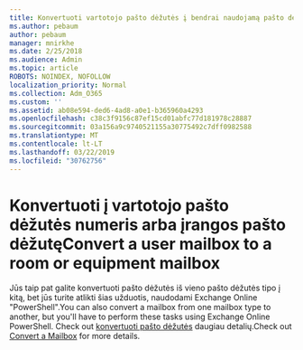 ```yaml
---
title: Konvertuoti vartotojo pašto dėžutės į bendrai naudojamą pašto dėžutę
ms.author: pebaum
author: pebaum
manager: mnirkhe
ms.date: 2/25/2018
ms.audience: Admin
ms.topic: article
ROBOTS: NOINDEX, NOFOLLOW
localization_priority: Normal
ms.collection: Adm_O365
ms.custom: ''
ms.assetid: ab08e594-ded6-4ad8-a0e1-b365960a4293
ms.openlocfilehash: c38c3f9156c87ef15cd01abfc77d181978c28887
ms.sourcegitcommit: 03a156a9c9740521155a30775492c7dff0982588
ms.translationtype: MT
ms.contentlocale: lt-LT
ms.lasthandoff: 03/22/2019
ms.locfileid: "30762756"
---
```

# <a name="convert-a-user-mailbox-to-a-room-or-equipment-mailbox"></a><span data-ttu-id="03f1b-102">Konvertuoti į vartotojo pašto dėžutės numeris arba įrangos pašto dėžutę</span><span class="sxs-lookup"><span data-stu-id="03f1b-102">Convert a user mailbox to a room or equipment mailbox</span></span>

<span data-ttu-id="03f1b-103">Jūs taip pat galite konvertuoti pašto dėžutės iš vieno pašto dėžutės tipo į kitą, bet jūs turite atlikti šias užduotis, naudodami Exchange Online "PowerShell".</span><span class="sxs-lookup"><span data-stu-id="03f1b-103">You can also convert a mailbox from one mailbox type to another, but you'll have to perform these tasks using Exchange Online PowerShell.</span></span> <span data-ttu-id="03f1b-104">Check out [konvertuoti pašto dėžutės](https://go.microsoft.com/fwlink/p/?LinkId=832875) daugiau detalių.</span><span class="sxs-lookup"><span data-stu-id="03f1b-104">Check out [Convert a Mailbox](https://go.microsoft.com/fwlink/p/?LinkId=832875) for more details.</span></span> 
  

